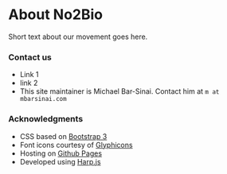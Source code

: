 # About No2Bio

Short text about our movement goes here.


### Contact us
* Link 1
* link 2
* This site maintainer is Michael Bar-Sinai. Contact him at `m at mbarsinai.com`

### Acknowledgments
* CSS based on [Bootstrap 3](http://getbootstrap.com)
* Font icons courtesy of [Glyphicons](http://glyphicons.com/)
* Hosting on [Github Pages](http://pages.github.com)
* Developed using [Harp.js](http://harpjs.com)
